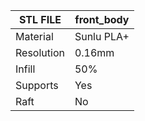 | STL FILE       | front_body  |
|----------------|-------------|
| Material       | Sunlu PLA+  |
| Resolution     | 0.16mm      |
| Infill         | 50%         |
| Supports       | Yes         |
| Raft           | No          | 
